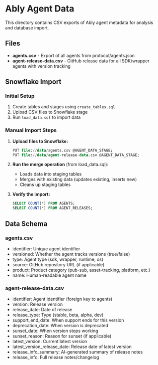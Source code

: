 # Ably Agent Data

This directory contains CSV exports of Ably agent metadata for analysis and database import.

## Files

- **agents.csv** - Export of all agents from protocol/agents.json
- **agent-release-data.csv** - GitHub release data for all SDK/wrapper agents with version tracking

## Snowflake Import

### Initial Setup

1. Create tables and stages using `create_tables.sql`
2. Upload CSV files to Snowflake stage
3. Run `load_data.sql` to import data

### Manual Import Steps

1. **Upload files to Snowflake:**
   ```sql
   PUT file://data/agents.csv @AGENT_DATA_STAGE;
   PUT file://data/agent-release-data.csv @AGENT_DATA_STAGE;
   ```

2. **Run the merge operation** (from load_data.sql):
   - Loads data into staging tables
   - Merges with existing data (updates existing, inserts new)
   - Cleans up staging tables

3. **Verify the import:**
   ```sql
   SELECT COUNT(*) FROM AGENTS;
   SELECT COUNT(*) FROM AGENT_RELEASES;
   ```

## Data Schema

### agents.csv
- identifier: Unique agent identifier
- versioned: Whether the agent tracks versions (true/false)
- type: Agent type (sdk, wrapper, runtime, os)
- source: GitHub repository URL (if applicable)
- product: Product category (pub-sub, asset-tracking, platform, etc.)
- name: Human-readable agent name

### agent-release-data.csv
- identifier: Agent identifier (foreign key to agents)
- version: Release version
- release_date: Date of release
- release_type: Type (stable, beta, alpha, dev)
- support_end_date: When support ends for this version
- deprecation_date: When version is deprecated
- sunset_date: When version stops working
- sunset_reason: Reason for sunset (if applicable)
- latest_version: Current latest version
- latest_version_release_date: Release date of latest version
- release_info_summary: AI-generated summary of release notes
- release_info: Full release notes/changelog
